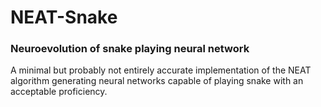 # NEAT-Snake

### Neuroevolution of snake playing neural network

A minimal but probably not entirely accurate implementation of the NEAT algorithm generating neural networks capable of playing snake with an acceptable proficiency.
